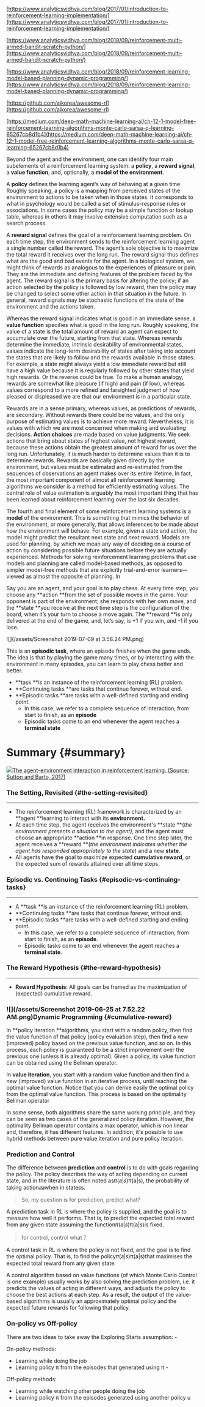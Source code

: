 [https://www.analyticsvidhya.com/blog/2017/01/introduction-to-reinforcement-learning-implementation/](https://www.analyticsvidhya.com/blog/2017/01/introduction-to-reinforcement-learning-implementation/)

[https://www.analyticsvidhya.com/blog/2018/09/reinforcement-multi-armed-bandit-scratch-python/](https://www.analyticsvidhya.com/blog/2018/09/reinforcement-multi-armed-bandit-scratch-python/)

[https://www.analyticsvidhya.com/blog/2018/09/reinforcement-learning-model-based-planning-dynamic-programming/](https://www.analyticsvidhya.com/blog/2018/09/reinforcement-learning-model-based-planning-dynamic-programming/)

[https://github.com/aikorea/awesome-rl](https://github.com/aikorea/awesome-rl)

[https://medium.com/deep-math-machine-learning-ai/ch-12-1-model-free-reinforcement-learning-algorithms-monte-carlo-sarsa-q-learning-65267cb8d1b4](https://medium.com/deep-math-machine-learning-ai/ch-12-1-model-free-reinforcement-learning-algorithms-monte-carlo-sarsa-q-learning-65267cb8d1b4)

Beyond the agent and the environment, one can identify four main subelements of a reinforcement learning system: a **policy**, a **reward signal**, a **value function**, and, optionally, a **model of the environment**.

A **policy** defines the learning agent’s way of behaving at a given time. Roughly speaking, a policy is a mapping from perceived states of the environment to actions to be taken when in those states. It corresponds to what in psychology would be called a set of stimulus–response rules or associations. In some cases the policy may be a simple function or lookup table, whereas in others it may involve extensive computation such as a search process.

A **reward signal** defines the goal of a reinforcement learning problem. On each time step, the environment sends to the reinforcement learning agent a single number called the reward. The agent’s sole objective is to maximize the total reward it receives over the long run. The reward signal thus defines what are the good and bad events for the agent. In a biological system, we might think of rewards as analogous to the experiences of pleasure or pain. They are the immediate and defining features of the problem faced by the agent. The reward signal is the primary basis for altering the policy; if an action selected by the policy is followed by low reward, then the policy may be changed to select some other action in that situation in the future. In general, reward signals may be stochastic functions of the state of the environment and the actions taken.

Whereas the reward signal indicates what is good in an immediate sense, a **value function** specifies what is good in the long run. Roughly speaking, the value of a state is the total amount of reward an agent can expect to accumulate over the future, starting from that state. Whereas rewards determine the immediate, intrinsic desirability of environmental states, values indicate the long-term desirability of states after taking into account the states that are likely to follow and the rewards available in those states. For example, a state might always yield a low immediate reward but still have a high value because it is regularly followed by other states that yield high rewards. Or the reverse could be true. To make a human analogy, rewards are somewhat like pleasure \(if high\) and pain \(if low\), whereas values correspond to a more refined and farsighted judgment of how pleased or displeased we are that our environment is in a particular state.

Rewards are in a sense primary, whereas values, as predictions of rewards, are secondary. Without rewards there could be no values, and the only purpose of estimating values is to achieve more reward. Nevertheless, it is values with which we are most concerned when making and evaluating decisions. **Action choices** are made based on value judgments. We seek actions that bring about states of highest value, not highest reward, because these actions obtain the greatest amount of reward for us over the long run. Unfortunately, it is much harder to determine values than it is to determine rewards. Rewards are basically given directly by the environment, but values must be estimated and re-estimated from the sequences of observations an agent makes over its entire lifetime. In fact, the most important component of almost all reinforcement learning algorithms we consider is a method for efficiently estimating values. The central role of value estimation is arguably the most important thing that has been learned about reinforcement learning over the last six decades.

The fourth and final element of some reinforcement learning systems is a **model** of the environment. This is something that mimics the behavior of the environment, or more generally, that allows inferences to be made about how the environment will behave. For example, given a state and action, the model might predict the resultant next state and next reward. Models are used for planning, by which we mean any way of deciding on a course of action by considering possible future situations before they are actually experienced. Methods for solving reinforcement learning problems that use models and planning are called model-based methods, as opposed to simpler model-free methods that are explicitly trial-and-error learners—viewed as almost the opposite of planning. In

Say you are an agent, and your goal is to play chess. At every time step, you choose any **action **from the set of possible moves in the game. Your opponent is part of the environment; she responds with her own move, and the **state **you receive at the next time step is the configuration of the board, when it’s your turn to choose a move again. The **reward **is only delivered at the end of the game, and, let’s say, is +1 if you win, and -1 if you lose.

![](/assets/Screenshot 2019-07-09 at 3.58.24 PM.png)

This is an **episodic task**, where an episode finishes when the game ends. The idea is that by playing the game many times, or by interacting with the environment in many episodes, you can learn to play chess better and better.

* **task **is an instance of the reinforcement learning \(RL\) problem.
* **Continuing tasks **are tasks that continue forever, without end.
* **Episodic tasks **are tasks with a well-defined starting and ending point.
  * In this case, we refer to a complete sequence of interaction, from start to finish, as an **episode**
  * Episodic tasks come to an end whenever the agent reaches a **terminal state**

# Summary {#summary}

[![](https://d17h27t6h515a5.cloudfront.net/topher/2017/September/59c29f47_screen-shot-2017-09-20-at-12.02.06-pm/screen-shot-2017-09-20-at-12.02.06-pm.png)The agent-environment interaction in reinforcement learning. \(Source: Sutton and Barto, 2017\)](https://classroom.udacity.com/nanodegrees/nd009t/parts/d0974b3b-0900-4f45-bb95-f7f867a10329/modules/27a1333b-340e-4473-a4ab-082de8354cdd/lessons/86acfc34-0551-4cc6-8de4-a1ab2e66b5af/concepts/ee28399b-f809-4e2b-936b-5a88d7297899#)

### The Setting, Revisited {#the-setting-revisited}

---

* The reinforcement learning \(RL\) framework is characterized by an **agent **learning to interact with its **environment.**
* At each time step, the agent receives the environment's **state **\(_the environment presents a situation to the agent\)_, and the agent must choose an appropriate **action **in response. One time step later, the agent receives a **reward **\(_the environment indicates whether the agent has responded appropriately to the state_\) and a new **state**.
* All agents have the goal to maximize expected **cumulative reward**, or the expected sum of rewards attained over all time steps.

### Episodic vs. Continuing Tasks {#episodic-vs-continuing-tasks}

---

* A **task **is an instance of the reinforcement learning \(RL\) problem.
* **Continuing tasks **are tasks that continue forever, without end.
* **Episodic tasks **are tasks with a well-defined starting and ending point.
  * In this case, we refer to a complete sequence of interaction, from start to finish, as an **episode**.
  * Episodic tasks come to an end whenever the agent reaches a **terminal state**.

### The Reward Hypothesis {#the-reward-hypothesis}

---

* **Reward Hypothesis**: All goals can be framed as the maximization of \(expected\) cumulative reward.

### ![](/assets/Screenshot 2019-06-25 at 7.52.22 AM.png)Dynamic Programming {#cumulative-reward}

In **policy iteration **algorithms, you start with a random policy, then find the value function of that policy \(policy evaluation step\), then find a new \(improved\) policy based on the previous value function, and so on. In this process, each policy is guaranteed to be a strict improvement over the previous one \(unless it is already optimal\). Given a policy, its value function can be obtained using the Bellman operator.

In **value iteration**, you start with a random value function and then find a new \(improved\) value function in an iterative process, until reaching the optimal value function. Notice that you can derive easily the optimal policy from the optimal value function. This process is based on the optimality Bellman operator

In some sense, both algorithms share the same working principle, and they can be seen as two cases of the generalized policy iteration. However, the optimality Bellman operator contains a max operator, which is non linear and, therefore, it has different features. In addition, it's possible to use hybrid methods between pure value iteration and pure policy iteration.

### **Prediction and Control**

The difference between **prediction** and **control** is to do with goals regarding the policy. The policy describes the way of acting depending on current state, and in the literature is often noted as𝜋\(𝑎\|𝑠\)π\(a\|s\), the probability of taking action𝑎awhen in state𝑠s.

> So, my question is for prediction, predict what?

A prediction task in RL is where the policy is supplied, and the goal is to measure how well it performs. That is, to predict the expected total reward from any given state assuming the function𝜋\(𝑎\|𝑠\)π\(a\|s\)is fixed.

> for control, control what？

A control task in RL is where the policy is not fixed, and the goal is to find the optimal policy. That is, to find the policy𝜋\(𝑎\|𝑠\)π\(a\|s\)that maximises the expected total reward from any given state.

A control algorithm based on value functions \(of which Monte Carlo Control is one example\) usually works by also solving the prediction problem, i.e. it predicts the values of acting in different ways, and adjusts the policy to choose the best actions at each step. As a result, the output of the value-based algorithms is usually an approximately optimal policy and the expected future rewards for following that policy.

### On-policy vs Off-policy

There are two ideas to take away the Exploring Starts assumption: -

On-policy methods:

* Learning while doing the job 
* Learning policy π from the episodes that generated using π - 

Off-policy methods:

* Learning while watching other people doing the job 
* Learning policy π from the episodes generated using another policy u



